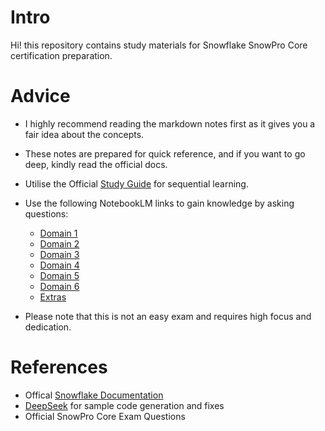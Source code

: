 # Intro

Hi! this repository contains study materials for Snowflake SnowPro Core certification preparation.

# Advice

- I highly recommend reading the markdown notes first as it gives you a fair idea about the concepts.
- These notes are prepared for quick reference, and if you want to go deep, kindly read the official docs.
- Utilise the Official [Study Guide](/SnowProCoreStudyGuide.pdf) for sequential learning.
- Use the following NotebookLM links to gain knowledge by asking questions:

  - [Domain 1](https://notebooklm.google.com/notebook/391c6691-42dd-4677-a9ff-34c8e4bd7277)
  - [Domain 2](https://notebooklm.google.com/notebook/b269b968-b595-4768-ac28-8ad584341450)
  - [Domain 3](https://notebooklm.google.com/notebook/472709e0-1a48-4d00-b383-8576d163b766)
  - [Domain 4](https://notebooklm.google.com/notebook/a202b0ad-ca01-4e64-8a45-39f94eaa0694)
  - [Domain 5](https://notebooklm.google.com/notebook/0bf2c85f-695d-4c0e-830e-ff7092433538)
  - [Domain 6](https://notebooklm.google.com/notebook/ad415f7c-0698-48b3-8ae4-6982e064c306)
  - [Extras](https://notebooklm.google.com/notebook/c4502206-c688-4e50-803d-d42a69731be9)

- Please note that this is not an easy exam and requires high focus and dedication.

# References

- Offical [Snowflake Documentation](https://docs.snowflake.com/)
- [DeepSeek](https://chat.deepseek.com/) for sample code generation and fixes
- Official SnowPro Core Exam Questions
